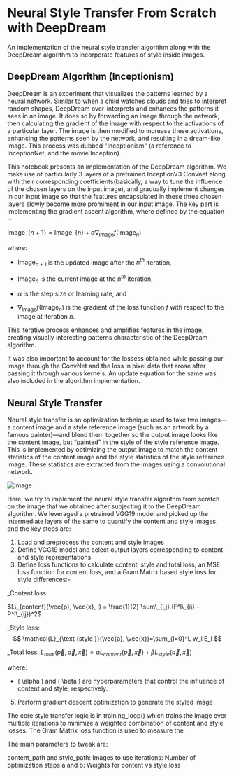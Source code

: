 # Neural Style Transfer From Scratch with DeepDream
An implementation of the neural style transfer algorithm along with the DeepDream algorithm to incorporate features of style inside images.

## DeepDream Algorithm (Inceptionism)

DeepDream is an experiment that visualizes the patterns learned by a neural network. Similar to when a child watches clouds and tries to interpret random shapes, DeepDream over-interprets and enhances the patterns it sees in an image. It does so by forwarding an image through the network, then calculating the gradient of the image with respect to the activations of a particular layer. The image is then modified to increase these activations, enhancing the patterns seen by the network, and resulting in a dream-like image. This process was dubbed "Inceptionism" (a reference to InceptionNet, and the movie Inception).

This notebook presents an implementation of the DeepDream algorithm. We make use of particularly 3 layers of a pretrained InceptionV3 Convnet along with their corresponding coefficients(basically, a way to tune the influence of the chosen layers on the input image), and gradually implement changes in our input image so that the features encapsulated in these three chosen layers slowly become more promiment in our input image. The key part is implementing the gradient ascent algorithm, where  defined by the equation :-

$\text{Image}\_\{n+1\} = \text{Image}\_\{n\} + \alpha \nabla_{\text{Image}} f(\text{Image}_{n})$

where:

* $\text{Image}_{n+1}$ is the updated image after the $n^{th}$ iteration,
    
* $\text{Image}_n$ is the current image at the $n^{th}$ iteration, 
    
* $\alpha$ is the step size or learning rate, and
    
* $\nabla_{\text{Image}} f(\text{Image}_{n})$ is the gradient of the loss function $f$ with respect to the image at iteration $n$.


This iterative process enhances and amplifies features in the image, creating visually interesting patterns characteristic of the DeepDream algorithm.

It was also important to account for the lossess obtained while passing our image through the ConvNet and the loss in pixel data that arose after passing it through various kernels. An update equation for the same was also included in the algorithm implementation.

## Neural Style Transfer

Neural style transfer is an optimization technique used to take two images—a content image and a style reference image (such as an artwork by a famous painter)—and blend them together so the output image looks like the content image, but “painted” in the style of the style reference image. This is implemented by optimizing the output image to match the content statistics of the content image and the style statistics of the style reference image. These statistics are extracted from the images using a convolutional network.

![image](https://github.com/bhogsogs/Neural-Style-Transfer-From-Scratch-with-DeepDream/assets/134948011/c9e69c21-3cab-4821-935f-4279f1f85764)

Here, we try to implement the neural style transfer algorithm from scratch on the image that we obtained after subjecting it to the DeepDream algorithm. We leveraged a pretrained VGG19 model and picked up the intermediate layers of the same to quantify the content and style images. and the key steps are:

1. Load and preprocess the content and style images
2. Define VGG19 model and select output layers corresponding to content and style representations
3. Define loss functions to calculate content, style and total loss; an MSE loss function for content loss, and a Gram Matrix based style loss for style differences:-
   
  _Content loss:
  
  $L\_{content}(\vec{p}, \vec{x}, l) = \frac{1}{2} \sum\_{i,j} (F^l\_{ij} - P^l\_{ij})^2$
  
  _Style loss: 
  $$
\mathcal{L}_{\text {style }}(\vec{a}, \vec{x})=\sum_{l=0}^L w_l E_l
$$
  
  _Total loss:
  $L_{total}(\vec{p}, \vec{a}, \vec{x}) = \alpha L_{content}(\vec{p}, \vec{x}) + \beta L_{style}(\vec{a}, \vec{x})$
    
 where:
 - \( \alpha \) and \( \beta \) are hyperparameters that control the influence of content and style, respectively.

  
5. Perform gradient descent optimization to generate the styled image
   
The core style transfer logic is in training_loop() which trains the image over multiple iterations to minimize a weighted combination of content and style losses. The Gram Matrix loss function is used to measure the 

The main parameters to tweak are:

content_path and style_path: Images to use
iterations: Number of optimization steps
a and b: Weights for content vs style loss
